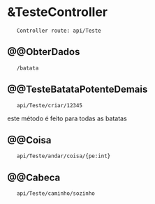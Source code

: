 # &TesteController
       Controller route: api/Teste
## @@ObterDados
       /batata
## @@TesteBatataPotenteDemais
       api/Teste/criar/12345
este método é feito para todas as batatas
## @@Coisa
       api/Teste/andar/coisa/{pe:int}
## @@Cabeca
       api/Teste/caminho/sozinho
